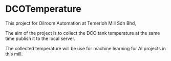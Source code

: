 # DCOTemperature

This project for Oilroom Automation at Temerloh Mill Sdn Bhd,

The aim of the project is to collect the DCO tank temperature at the same time publish it to the local server.

The collected temperature will be use for machine learning for AI projects in this mill.
